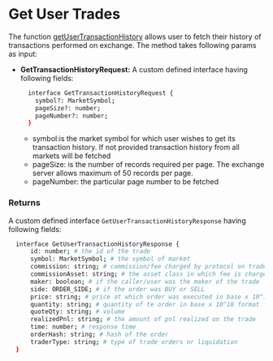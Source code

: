 Get User Trades
===

The function [getUserTransactionHistory](https://github.com/fireflyprotocol/FireflyClient/blob/9de8442be50a074212f962bb3ef74899a3955766/src/fireflyClient.ts#L472) allows user to fetch their history of transactions performed on exchange. The method takes following params as input:

- **GetTransactionHistoryRequest:** A custom defined interface having following fields:
  ```bash
    interface GetTransactionHistoryRequest {
      symbol?: MarketSymbol;
      pageSize?: number; 
      pageNumber?: number;
    }
  ```
    - symbol:is the market symbol for which user wishes to get its transaction history. If not provided transaction history from all markets will be fetched
    - pageSize: is the number of records required per page. The exchange server allows maximum of 50 records per page.
    - pageNumber: the particular page number to be fetched

### Returns
A custom defined interface `GetUserTransactionHistoryResponse` having following fields:
  ```bash
    interface GetUserTransactionHistoryResponse {
        id: number; # the id of the trade
        symbol: MarketSymbol; # the symbol of market
        commission: string; # commission/fee charged by protocol on trade
        commissionAsset: string; # the asset class in which fee is charged, for now its only USDC
        maker: boolean; # if the caller/user was the maker of the trade
        side: ORDER_SIDE; # if the order was BUY or SELL
        price: string; # price at which order was executed in base x 10^18 format
        quantity: string; # quantity of te order in base x 10^18 format
        quoteQty: string; # volume
        realizedPnl: string; # the amount of pnl realized on the trade
        time: number; # response time
        orderHash: string; # hash of the order
        traderType: string; # type of trade orders or liquidation
    }
  ```